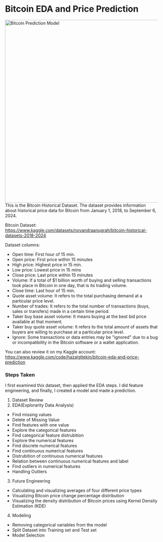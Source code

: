 # Bitcoin EDA and Price Prediction
<img src="https://image.hurimg.com/i/hurriyet/75/0x0/66cedb0b601c04688fba0d68.jpg" alt="Bitcoin Prediction Model" width="600" />
This is the Bitcoin Historical Dataset. The dataset provides information about historical price data for Bitcoin from January 1, 2018, to September 6, 2024.


Bitcoin Dataset: https://www.kaggle.com/datasets/novandraanugrah/bitcoin-historical-datasets-2018-2024

Dataset columns:
* Open time: First hour of 15 min.
* Open price: First price within 15 minutes
* High price: Highest price in 15 min.
* Low price: Lowest price in 15 mins
* Close price: Last price within 15 minutes
* Volume: If a total of $1 billion worth of buying and selling transactions took place in Bitcoin in one day, that is its trading volume.
* Close time: Last hour of 15 min.
* Quote asset volume: It refers to the total purchasing demand at a particular price level.
* Number of trades: It refers to the total number of transactions (buys, sales or transfers) made in a certain time period.
* Taker buy base asset volume: It means buying at the best bid price available at that moment.
* Taker buy quote asset volume: It refers to the total amount of assets that buyers are willing to purchase at a particular price level.
* Ignore: Some transactions or data entries may be "ignored" due to a bug or incompatibility in the Bitcoin software or a wallet application.

You can also review it on my Kaggle account: https://www.kaggle.com/code/hazalgltekin/bitcoin-eda-and-price-prediction

### Steps Taken
I first examined this dataset, then applied the EDA steps. I did feature engineering, and finally, I created a model and made a prediction.

1. Dataset Review
2. EDA(Explorarity Data Analysis)
  * Find missing values
  * Delete of Missing Value
  * Find features with one value
  * Explore the categorical features
  * Find categorical feature distrubition
  * Explore the numerical features
  * Find discrete numerical features
  * Find continuous numerical features
  * Distrubition of continuous numerical features
  * Relation between continuous numerical features and label
  * Find outliers in numerical features
  * Handling Outliers
3. Future Engineering
  * Calculating and visualizing averages of four different price types
  * Visualizing Bitcoin price change percentage distribution
  * Visualizing the density distribution of Bitcoin prices using Kernel Density Estimation (KDE)
4. Modeling
  * Removing categorical variables from the model
  * Split Dataset into Training set and Test set
  * Model Selection
